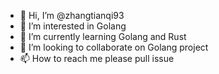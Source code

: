 - 👋 Hi, I’m @zhangtianqi93
- 👀 I’m interested in Golang
- 🌱 I’m currently learning Golang and Rust
- 💞️ I’m looking to collaborate on Golang project
- 📫 How to reach me please pull issue

<!---
zhangtianqi93/zhangtianqi93 is a ✨ special ✨ repository because its `README.md` (this file) appears on your GitHub profile.
You can click the Preview link to take a look at your changes.
--->
